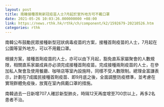 ```yaml
---
layout: post
title: 南韓接種首劑新冠疫苗人士7月起於室外地方可不戴口罩
date: 2021-05-26 10:03:26.000000000 +08:00
link: https://news.rthk.hk/rthk/ch/component/k2/1592679-20210526.htm
categories: rthk
---
```


南韓公布鼓勵民眾接種新型冠狀病毒疫苗的方案，接種首劑疫苗的人士，7月起在公園等室外地方，可以不用戴口罩。

根據方案，接種首劑疫苗的人士，亦可以由下月起，豁免直系家屬聚會的人數規限，相關直系家屬成員亦必須完成接種首劑疫苗。完成接種兩劑疫苗的人士，在參加私人聚會及使用餐廳、咖啡店等室內設施時，同樣不受人數限制。總理金富謙表示，計劃在7成國民接種首劑疫苗、即9月底之後，全面調整防疫標準，並考慮在實現群體免疫後，放寬在室內佩戴口罩的措施。

南韓過去一日新增707人確診新型肺炎，時隔12天再度增至700宗以上，再多2名患者不治。
